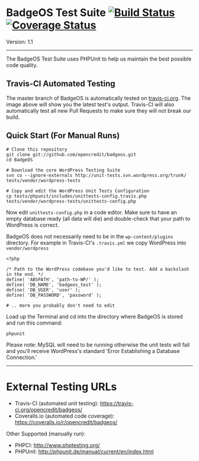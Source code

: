 # BadgeOS Test Suite [![Build Status](https://secure.travis-ci.org/opencredit/badgeos.png?branch=master)](http://travis-ci.org/opencredit/badgeos) [![Coverage Status](https://coveralls.io/repos/opencredit/badgeos/badge.png)](https://coveralls.io/r/opencredit/badgeos) #

Version: 1.1

-------------------------

The BadgeOS Test Suite uses PHPUnit to help us maintain the best possible code quality.

Travis-CI Automated Testing
-----------

The master branch of BadgeOS is automatically tested on [travis-ci.org](http://travis-ci.org). The image above will show you the latest test's output. Travis-CI will also automatically test all new Pull Requests to make sure they will not break our build.

Quick Start (For Manual Runs)
-----------------------------

	# Clone this repository
    git clone git://github.com/opencredit/badgeos.git
    cd BadgeOS

    # Download the core WordPress Testing Suite
	svn co --ignore-externals http://unit-tests.svn.wordpress.org/trunk/ tests/vendor/wordpress-tests

    # Copy and edit the WordPress Unit Tests Configuration
    cp tests/phpunit/includes/unittests-config.travis.php tests/vendor/wordpress-tests/unittests-config.php

Now edit `unittests-config.php` in a code editor. Make sure to have an empty database ready (all data will die) and double-check that your path to WordPress is correct.

BadgeOS does not necessarily need to be in the `wp-content/plugins` directory. For example in Travis-CI's `.travis.yml` we copy WordPress into `vendor/wordpress`

    <?php

    /* Path to the WordPress codebase you'd like to test. Add a backslash in the end. */
    define( 'ABSPATH', 'path-to-WP/' );
    define( 'DB_NAME', 'badgeos_test' );
    define( 'DB_USER', 'user' );
    define( 'DB_PASSWORD', 'password' );

    # .. more you probably don't need to edit

Load up the Terminal and cd into the directory where BadgeOS is stored and run this command:

    phpunit

Please note: MySQL will need to be running otherwise the unit tests will fail and you'll receive WordPress's standard 'Error Establishing a Database Connection.'

-------------------------

# External Testing URLs #
* Travis-CI (automated unit testing): https://travis-ci.org/opencredit/badgeos/
* Coveralls.io (automated code coverage): https://coveralls.io/r/opencredit/badgeos/

Other Supported (manually run):
* PHPCI: http://www.phptesting.org/
* PHPUnit: http://phpunit.de/manual/current/en/index.html
